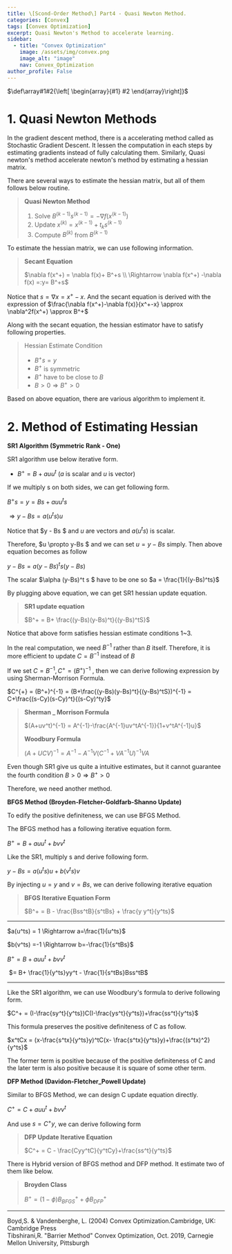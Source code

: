 ```yaml
---
title: \[Scond-Order Method\] Part4 - Quasi Newton Method.
categories: [Convex]
tags: [Convex Optimization]
excerpt: Quasi Newton's Method to accelerate learning.
sidebar:
  - title: "Convex Optimization"
    image: /assets/img/convex.png
    image_alt: "image"
    nav: Convex_Optimization
author_profile: False
---
```


$\def\array#1#2{\left[ \begin{array}{#1} #2 \end{array}\right]}$

# 1. Quasi Newton Methods

 In the gradient descent method, there is a accelerating method called as Stochastic Gradient Descent. It lessen the computation in each steps by estimating gradients instead of fully calculating them.  Similarly, Quasi newton's method accelerate newton's method by estimating a hessian matrix. 



 There are several ways to estimate the hessian matrix, but all of them follows below routine. 

> **Quasi Newton Method**
>
> 1. Solve $B^{(k-1)} s^{(k-1)} = - \nabla f(x^{(k-1)})$ 
> 2. Update $x^{(k)} = x^{(k-1)} + t_k s^{(k-1)}$
> 3. Compute $B^{(k)}$ from $B^{(k-1)}$



To estimate the hessian matrix, we can use following information. 

> **Secant Equation**  
>
> $\nabla f(x^+) = \nabla f(x)+ B^+s \\ \Rightarrow \nabla f(x^+) -\nabla f(x) =:y= B^+s$

Notice that $s = \nabla x = x^+-x$. And the secant equation is derived with the expression of $\frac{\nabla f(x^+)-\nabla f(x)}{x^+-x} \approx \nabla^2f(x^+) \approx B^+$



Along with the secant equation, the hessian estimator have to satisfy following properties.

> Hessian Estimate Condition
>
> - $B^+ s =y$
> - $B^+$ is symmetric
> - $B^+$ have to be close to $B$
> - $B>0 \Rightarrow B^+>0$



Based on above equation, there are various algorithm to implement it. 

 

# 2. Method of Estimating Hessian

**SR1 Algorithm (Symmetric Rank - One)**

SR1 algorithm use below iterative form.

- $B^+ = B + a u u^t$  ($a$ is scalar and $u$ is vector)

If we multiply s on both sides, we can get following form. 

$B^+ s = y = Bs + a u u^t s$

$\Rightarrow y -Bs = a(u^t s) u$

 Notice that $y - Bs $ and $u$ are vectors and $a(u^ts)$ is scalar.

Therefore, $u \propto y-Bs $ and we can set $u = y-Bs$  simply. Then above equation becomes as follow

$y -B s = a (y-Bs)^ts (y-Bs)$

The scalar $\alpha (y-Bs)^t s $ have to be one so $a = \frac{1}{(y-Bs)^ts}$

By plugging above equation, we can get SR1 hessian update equation.

> **SR1 update equation**
>
> $B^+ = B+ \frac{(y-Bs)(y-Bs)^t}{(y-Bs)^tS}$

Notice that above form satisfies hessian estimate conditions 1~3. 



In the real computation, we need $B^{-1}$ rather than $B$ itself. Therefore, it is more efficient to update $C=B^{-1}$ instead of $B$

If we set $C = B^{-1}, C^+ = (B^+)^{-1}$ , then we can derive following expression by using Sherman-Morrison Formula.

$C^{+} = (B^+)^{-1} = (B+\frac{(y-Bs)(y-Bs)^t}{(y-Bs)^tS})^{-1} = C+\frac{(s-Cy)(s-Cy)^t}{(s-Cy)^ty}$



> **Sherman _ Morrison Formula**
>
> $(A+uv^t)^{-1} = A^{-1}-\frac{A^{-1}uv^tA^{-1}}{1+v^tA^{-1}u}$
>
> **Woodbury Formula**
>
> $(A+UCV)^{-1} = A^{-1} -A^{-1}V(C^{-1} +VA^{-1}U)^{-1}V A$



Even though SR1 give us quite a intuitive estimates, but it cannot guarantee the fourth condition $B>0 \Rightarrow B^+ >0$

Therefore, we need another method.



**BFGS Method (Broyden-Fletcher-Goldfarb-Shanno Update)**

To edify the positive definiteness, we can use BFGS Method. 

The BFGS method has a following iterative equation form.

$B^+ = B + a u u^t + b v v^t$

Like the SR1, multiply s and derive following form.

$y - Bs = a (u^ts)u+b(v^ts)v$

By injecting $u = y$ and $v = Bs$, we can derive following iterative equation

>**BFGS Iterative Equation Form**
>
>$B^+ = B - \frac{Bss^tB}{s^tBs} + \frac{y y^t}{y^ts}$

***

$a(u^ts) = 1 \Rightarrow a=\frac{1}{u^ts}$

$b(v^ts) =-1 \Rightarrow b=-\frac{1}{s^tBs}$

$B^+ = B + a u u^t + bvv^t$

​      $= B+ \frac{1}{y^ts}yy^t - \frac{1}{s^tBs}Bss^tB$

***



Like the SR1 algorithm, we can use Woodbury's formula to derive following form.

$C^+ = (I-\frac{sy^t}{y^ts})C(I-\frac{ys^t}{y^ts})+\frac{ss^t}{y^ts}$

This formula preserves the positive definiteness of C as follow.

$x^tCx = (x-\frac{s^tx}{y^ts}y)^tC(x- \frac{s^tx}{y^ts}y)+\frac{(s^tx)^2}{y^ts}$

The former term is positive because of the positive definiteness of C and the later term is also positive because it is square of some other term.



**DFP Method (Davidon-Fletcher_Powell Update)**

Similar to BFGS Method, we can design C update equation directly.

$C^+ = C + a  u u^t + b vv^t$

And use $s =C^+y$, we can derive following form

> **DFP Update Iterative Equation**
>
> $C^+ = C - \frac{Cyy^tC}{y^tCy}+\frac{ss^t}{y^ts}$



There is Hybrid version of BFGS method and DFP method. It estimate two of them like below.

> **Broyden Class**
>
> $B^+ = (1-\phi) B^+_{BFGS}+\phi B^+_{DFP}$


 
 ***
 Boyd,S. & Vandenberghe, L. (2004) Convex Optimization.Cambridge, UK: Cambridge Press  
 Tibshirani,R. "Barrier Method" Convex Optimization, Oct. 2019, Carnegie Mellon University, Pittsburgh


